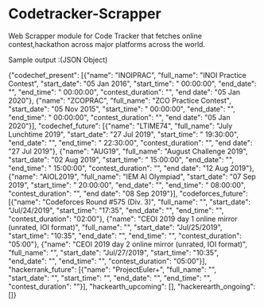 # Codetracker-Scrapper
Web Scrapper module for Code Tracker that fetches online contest,hackathon across major platforms across the world.

Sample output :(JSON Object)

{"codechef_present": [{"name": "INOIPRAC", "full_name": "INOI Practice Contest", "start_date": "05 Jan 2016", "start_time": " 00:00:00", "end_date": "", "end_time": " 00:00:00", "contest_duration": "", "end date": "05 Jan 2020"}, {"name": "ZCOPRAC", "full_name": "ZCO Practice Contest", "start_date": "05 Nov 2015", "start_time": " 00:00:00", "end_date": "", "end_time": " 00:00:00", "contest_duration": "", "end date": "05 Jan 2020"}], "codechef_future": [{"name": "LTIME74", "full_name": "July Lunchtime 2019", "start_date": "27 Jul 2019", "start_time": " 19:30:00", "end_date": "", "end_time": " 22:30:00", "contest_duration": "", "end date": "27 Jul 2019"}, {"name": "AUG19", "full_name": "August Challenge 2019", "start_date": "02 Aug 2019", "start_time": " 15:00:00", "end_date": "", "end_time": " 15:00:00", "contest_duration": "", "end date": "12 Aug 2019"}, {"name": "AIOL2019", "full_name": "IEM AI Olympiad", "start_date": "07 Sep 2019", "start_time": " 20:00:00", "end_date": "", "end_time": " 08:00:00", "contest_duration": "", "end date": "08 Sep 2019"}], "codeforces_future": [{"name": "Codeforces Round #575 (Div. 3)", "full_name": "", "start_date": "Jul/24/2019", "start_time": "17:35", "end_date": "", "end_time": "", "contest_duration": "02:00"}, {"name": "CEOI 2019 day 1 online mirror (unrated, IOI format)", "full_name": "", "start_date": "Jul/25/2019", "start_time": "10:35", "end_date": "", "end_time": "", "contest_duration": "05:00"}, {"name": "CEOI 2019 day 2 online mirror (unrated, IOI format)", "full_name": "", "start_date": "Jul/27/2019", "start_time": "10:35", "end_date": "", "end_time": "", "contest_duration": "05:00"}], "hackerrank_future": [{"name": "ProjectEuler+", "full_name": "", "start_date": "", "start_time": "", "end_date": "", "end_time": "", "contest_duration": ""}], "hackearth_upcoming": [], "hackerearth_ongoing": []}



